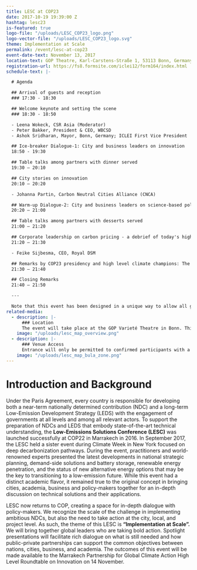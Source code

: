 ```yaml
---
title: LESC at COP23
date: 2017-10-19 19:39:00 Z
hashtag: lesc23
is-featured: true
logo-file: "/uploads/LESC_COP23_logo.png"
logo-vector-file: "/uploads/LESC_COP23_logo.svg"
theme: Implementation at Scale
permalink: /event/lesc-at-cop23
event-date-text: November 13, 2017
location-text: GOP Theatre, Karl-Carstens-Straße 1, 53113 Bonn, Germany, COP23
registration-url: https://fs8.formsite.com/iclei12/form164/index.html
schedule-text: |-

  # Agenda

  ## Arrival of guests and reception  
  ### 17:30 - 18:30

  ## Welcome keynote and setting the scene  
  ### 18:30 - 18:50

  - Leena Wokeck, CSR Asia (Moderator)
  - Peter Bakker, President & CEO, WBCSD
  - Ashok Sridharan, Mayor, Bonn, Germany; ICLEI First Vice President

  ## Ice-breaker Dialogue-1: City and business leaders on innovation
  18:50 - 19:30

  ## Table talks among partners with dinner served
  19:30 – 20:10

  ## City stories on innovation
  20:10 – 20:20

  - Johanna Partin, Carbon Neutral Cities Alliance (CNCA)

  ## Warm-up Dialogue-2: City and business leaders on science-based policy and actions
  20:20 – 21:00

  ## Table talks among partners with desserts served
  21:00 – 21:20

  ## Corporate leadership on carbon pricing - a debrief of today's high level discussions
  21:20 – 21:30

  - Feike Sijbesma, CEO, Royal DSM

  ## Remarks by COP23 presidency and high level climate champions: The way towards and beyond 2018 Facilitative Dialogue
  21:30 – 21:40

  ## Closing Remarks
  21:40 – 21:50

  ---

  Note that this event has been designed in a unique way to allow all guests to contribute in dialogue
related-media:
  - description: |-
      ### Location
      The event will take place at the GOP Varieté Theatre in Bonn. This is located at the centre of the Bula Zone. The street address is Karl-Carstens-Straße 1, 53113 Bonn.
    image: "/uploads/lesc_map_overview.png"
  - description: |-
      ### Venue Access
      Entrance will only be permitted to confirmed participants with a valid ticket issued by LESC. Access to the venue will be assured for ticket holders. No Bula Zone accreditation will be necessary.
    image: "/uploads/lesc_map_bula_zone.png"
---
```

# Introduction and Background

Under the Paris Agreement, every country is responsible for developing both a near-term nationally determined contribution (NDC) and a long-term Low-Emission Development Strategy (LEDS) with the engagement of governments at all levels and among all relevant actors. To support the preparation of NDCs and LEDS that embody state-of-the-art technical understanding, the **Low-Emissions Solutions Conference (LESC)** was launched successfully at COP22 in Marrakech in 2016.  In September 2017, the LESC held a sister event during Climate Week in New York focused on deep decarbonization pathways. During the event, practitioners and world-renowned experts presented the latest developments in national strategic planning, demand-side solutions and battery storage, renewable energy penetration, and the status of new alternative energy options that may be the key to transitioning to a low-emission future. While this event had a distinct academic flavor, it remained true to the original concept in bringing cities, academia, business and policy-makers together for an in-depth discussion on technical solutions and their applications.

LESC now returns to COP, creating a space for in-depth dialogue with policy-makers. We recognize the scale of the challenge in implementing ambitious NDCs, but also the need to take action at the city, local, and project level. As such, the theme of this LESC is **“Implementation at Scale”.** We will bring together global leaders who are taking bold action.  Spotlight presentations will facilitate rich dialogue on what is still needed and how public-private partnerships can support the common objectives between nations, cities, business, and academia. The outcomes of this event will be made available to the Marrakech Partnership for Global Climate Action High Level Roundtable on Innovation on 14 November.
